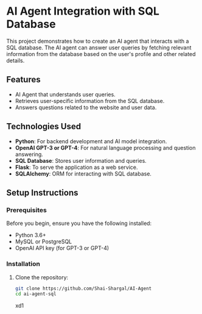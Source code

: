 # AI Agent Integration with SQL Database

This project demonstrates how to create an AI agent that interacts with a SQL database. The AI agent can answer user queries by fetching relevant information from the database based on the user's profile and other related details.

## Features

- AI Agent that understands user queries.
- Retrieves user-specific information from the SQL database.
- Answers questions related to the website and user data.

## Technologies Used

- **Python**: For backend development and AI model integration.
- **OpenAI GPT-3 or GPT-4**: For natural language processing and question answering.
- **SQL Database**: Stores user information and queries.
- **Flask**: To serve the application as a web service.
- **SQLAlchemy**: ORM for interacting with SQL database.

## Setup Instructions

### Prerequisites

Before you begin, ensure you have the following installed:

- Python 3.6+
- MySQL or PostgreSQL
- OpenAI API key (for GPT-3 or GPT-4)

### Installation

1. Clone the repository:
   ```bash
   git clone https://github.com/Shai-Shargal/AI-Agent
   cd ai-agent-sql
   ```
   xd1
